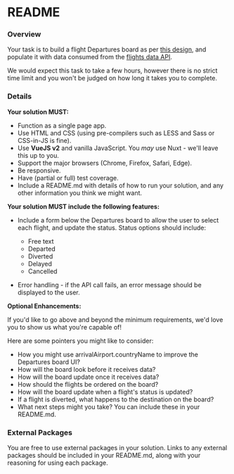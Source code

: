# README #

### Overview ###

Your task is to build a flight Departures board as per [this design](https://www.figma.com/file/Kr6pYxQbIdbfD5wG3Mo6QP/Tech-Test-FID?node-id=2%3A2), and populate it with data consumed from the [flights data API](https://6315ae3e5b85ba9b11e4cb85.mockapi.io/departures/Flightdata).

We would expect this task to take a few hours, however there is no strict time limit and you won't be judged on how long it takes you to complete.

### Details ###

**Your solution MUST:**

* Function as a single page app.
* Use HTML and CSS (using pre-compilers such as LESS and Sass or CSS-in-JS is fine).
* Use **VueJS v2** and vanilla JavaScript. You *may* use Nuxt - we'll leave this up to you.
* Support the major browsers (Chrome, Firefox, Safari, Edge).
* Be responsive.
* Have (partial or full) test coverage.
* Include a README.md with details of how to run your solution, and any other information you think we might want.

**Your solution MUST include the following features:**

* Include a form below the Departures board to allow the user to select each flight,
and update the status. Status options should include:
  * Free text
  * Departed
  * Diverted
  * Delayed
  * Cancelled


* Error handling - if the API call fails, an error message should be displayed to the user.

**Optional Enhancements:**

If you'd like to go above and beyond the minimum requirements, we'd love you to show us what you're capable of!

Here are some pointers you might like to consider:

* How you might use arrivalAirport.countryName to improve the Departures board UI?
* How will the board look before it receives data?
* How will the board update once it receives data?
* How should the flights be ordered on the board?
* How will the board update when a flight's status is updated?
* If a flight is diverted, what happens to the destination on the board?
* What next steps might you take? You can include these in your README.md.


### External Packages ###

You are free to use external packages in your solution. Links to any external packages should be included in your README.md, along with
your reasoning for using each package.